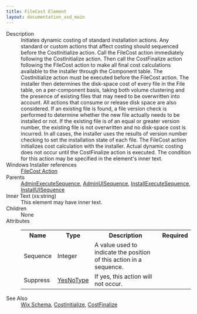 ```yaml
---
title: FileCost Element
layout: documentation_xsd_main
---
```

<dl>
  <dt>Description</dt>
  <dd>Initiates dynamic costing of standard installation actions.  Any standard or custom actions that affect costing should sequenced before the CostInitialize action.  Call the FileCost action immediately following the CostInitialize action.  Then call the CostFinalize action following the FileCost action to make all final cost calculations available to the installer through the Component table.  The CostInitialize action must be executed before the FileCost action.  The installer then determines the disk-space cost of every file in the File table, on a per-component basis, taking both volume clustering and the presence of existing files that may need to be overwritten into account.  All actions that consume or release disk space are also considered.  If an existing file is found, a file version check is performed to determine whether the new file actually needs to be installed or not.  If the existing file is of an equal or greater version number, the existing file is not overwritten and no disk-space cost is incurred.  In all cases, the installer uses the results of version number checking to set the installation state of each file.  The FileCost action initializes cost calculation with the installer.  Actual dynamic costing does not occur until the CostFinalize action is executed.  The condition for this action may be specified in the element's inner text.</dd>
  <dt>Windows Installer references</dt>
  <dd>
    <a href="http://msdn.microsoft.com/library/aa368589.aspx" target="_blank">FileCost Action</a>
  </dd>
  <dt>Parents</dt>
  <dd>
    <a href="../adminexecutesequence/">AdminExecuteSequence</a>, <a href="../adminuisequence/">AdminUISequence</a>, <a href="../installexecutesequence/">InstallExecuteSequence</a>, <a href="../installuisequence/">InstallUISequence</a></dd>
  <dt>Inner Text (xs:string)</dt>
  <dd>This element may have inner text.</dd>
  <dt>Children</dt>
  <dd>None</dd>
  <dt>Attributes</dt>
  <dd>
    <table cellspacing="0" cellpadding="0" class="schema">
      <tr>
        <th width="15%">Name</th>
        <th width="15%">Type</th>
        <th width="65%">Description</th>
        <th width="15%">Required</th>
      </tr>
      <tr>
        <td>Sequence</td>
        <td>Integer</td>
        <td>A value used to indicate the position of this action in a sequence.</td>
        <td>&nbsp;</td>
      </tr>
      <tr>
        <td>Suppress</td>
        <td><a href="../simple_type_yesnotype/">YesNoType</a></td>
        <td>If yes, this action will not occur.</td>
        <td>&nbsp;</td>
      </tr>
    </table>
  </dd>
  <dt>See Also</dt>
  <dd>
    <a href="../wix">Wix Schema</a>, <a href="../costinitialize/">CostInitialize</a>, <a href="../costfinalize/">CostFinalize</a></dd>
</dl>
